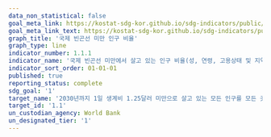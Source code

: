 ```yaml
---
data_non_statistical: false
goal_meta_link: https://kostat-sdg-kor.github.io/sdg-indicators/public/data/Metadata-01-01-01_KOR.pdf
goal_meta_link_text: https://kostat-sdg-kor.github.io/sdg-indicators/public/data/Metadata-01-01-01_KOR.pdf
graph_title: '국제 빈곤선 미만 인구 비율'
graph_type: line
indicator_number: 1.1.1
indicator_name: '국제 빈곤선 미만에서 살고 있는 인구 비율(성, 연령, 고용상태 및 지역별)'
indicator_sort_order: 01-01-01
published: true
reporting_status: complete
sdg_goal: '1'
target_name: '2030년까지 1일 생계비 1.25달러 미만으로 살고 있는 모든 인구를 모든 곳에서 종식'
target_id: '1.1'
un_custodian_agency: World Bank
un_designated_tier: '1'
---
```

